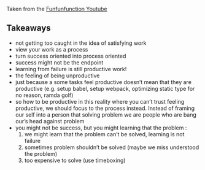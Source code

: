 Taken from the [Funfunfunction Youtube](https://youtu.be/oAt5E2xrXH8)

Takeaways
---

-	not getting too caught in the idea of satisfying work
-	view your work as a process
-	turn success oriented into process oriented
-	success might not be the endpoint
-	learning from failure is still productive work!
-	the feeling of being unproductive
-	just because a some tasks feel productive doesn’t mean that they are productive (e.g. setup babel, setup webpack, optimizing static type for no reason, ramda golf)
-	so how to be productive in this reality where you can’t trust feeling productive, we should focus to the process instead. Instead of framing our self into a person that solving problem we are people who are bang our’s head against problem
-	you might not be success, but you might learning that the problem :
	1.	we might learn that the problem can’t be solved, learning is not failure
	2.	sometimes problem shouldn’t be solved (maybe we miss understood the problem)
	3.	too expensive to solve (use timeboxing)
